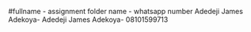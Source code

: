 #fullname - assignment folder name - whatsapp number
Adedeji James Adekoya- Adedeji James Adekoya- 08101599713
